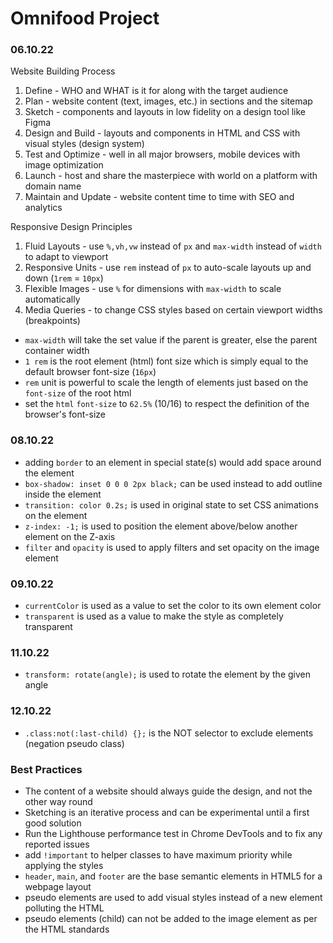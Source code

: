 # Omnifood Project

### 06.10.22

Website Building Process

1. Define - WHO and WHAT is it for along with the target audience
2. Plan - website content (text, images, etc.) in sections and the sitemap
3. Sketch - components and layouts in low fidelity on a design tool like Figma
4. Design and Build - layouts and components in HTML and CSS with visual styles (design system)
5. Test and Optimize - well in all major browsers, mobile devices with image optimization
6. Launch - host and share the masterpiece with world on a platform with domain name
7. Maintain and Update - website content time to time with SEO and analytics

Responsive Design Principles

1. Fluid Layouts - use `%,vh,vw` instead of `px` and `max-width` instead of `width` to adapt to viewport
2. Responsive Units - use `rem` instead of `px` to auto-scale layouts up and down (`1rem` = `10px`)
3. Flexible Images - use `%` for dimensions with `max-width` to scale automatically
4. Media Queries - to change CSS styles based on certain viewport widths (breakpoints)

- `max-width` will take the set value if the parent is greater, else the parent container width
- `1 rem` is the root element (html) font size which is simply equal to the default browser font-size (`16px`)
- `rem` unit is powerful to scale the length of elements just based on the `font-size` of the root html
- set the `html` `font-size` to `62.5%` (10/16) to respect the definition of the browser's font-size

### 08.10.22

- adding `border` to an element in special state(s) would add space around the element
- `box-shadow: inset 0 0 0 2px black;` can be used instead to add outline inside the element
- `transition: color 0.2s;` is used in original state to set CSS animations on the element
- `z-index: -1;` is used to position the element above/below another element on the Z-axis
- `filter` and `opacity` is used to apply filters and set opacity on the image element

### 09.10.22

- `currentColor` is used as a value to set the color to its own element color
- `transparent` is used as a value to make the style as completely transparent

### 11.10.22

- `transform: rotate(angle);` is used to rotate the element by the given angle

### 12.10.22

- `.class:not(:last-child) {};` is the NOT selector to exclude elements (negation pseudo class)

### Best Practices

- The content of a website should always guide the design, and not the other way round
- Sketching is an iterative process and can be experimental until a first good solution
- Run the Lighthouse performance test in Chrome DevTools and to fix any reported issues
- add `!important` to helper classes to have maximum priority while applying the styles
- `header`, `main`, and `footer` are the base semantic elements in HTML5 for a webpage layout
- pseudo elements are used to add visual styles instead of a new element polluting the HTML
- pseudo elements (child) can not be added to the image element as per the HTML standards
